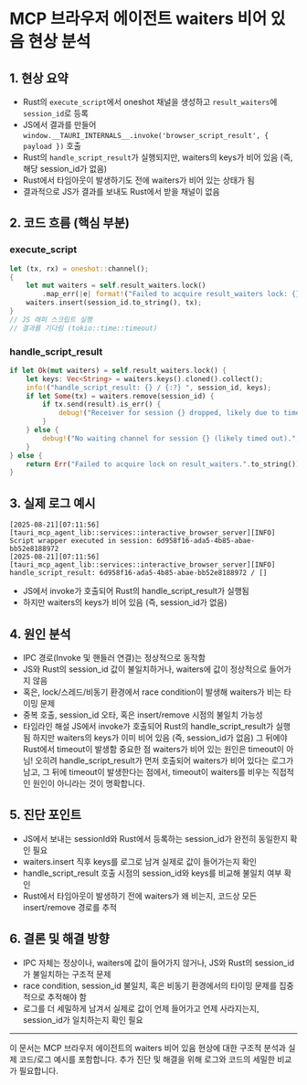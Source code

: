 # MCP 브라우저 에이전트 waiters 비어 있음 현상 분석

## 1. 현상 요약

- Rust의 `execute_script`에서 oneshot 채널을 생성하고 `result_waiters`에 `session_id`로 등록
- JS에서 결과를 만들어 `window.__TAURI_INTERNALS__.invoke('browser_script_result', { payload })` 호출
- Rust의 `handle_script_result`가 실행되지만, waiters의 keys가 비어 있음 (즉, 해당 session_id가 없음)
- Rust에서 타임아웃이 발생하기도 전에 waiters가 비어 있는 상태가 됨
- 결과적으로 JS가 결과를 보내도 Rust에서 받을 채널이 없음

## 2. 코드 흐름 (핵심 부분)

### execute_script
```rust
let (tx, rx) = oneshot::channel();
{
    let mut waiters = self.result_waiters.lock()
        .map_err(|e| format!("Failed to acquire result_waiters lock: {}", e))?;
    waiters.insert(session_id.to_string(), tx);
}
// JS 래퍼 스크립트 실행
// 결과를 기다림 (tokio::time::timeout)
```

### handle_script_result
```rust
if let Ok(mut waiters) = self.result_waiters.lock() {
    let keys: Vec<String> = waiters.keys().cloned().collect();
    info!("handle_script_result: {} / {:?} ", session_id, keys);
    if let Some(tx) = waiters.remove(session_id) {
        if tx.send(result).is_err() {
            debug!("Receiver for session {} dropped, likely due to timeout.", session_id);
        }
    } else {
        debug!("No waiting channel for session {} (likely timed out).", session_id);
    }
} else {
    return Err("Failed to acquire lock on result_waiters.".to_string());
}
```

## 3. 실제 로그 예시

```
[2025-08-21][07:11:56][tauri_mcp_agent_lib::services::interactive_browser_server][INFO] Script wrapper executed in session: 6d958f16-ada5-4b85-abae-bb52e8188972
[2025-08-21][07:11:56][tauri_mcp_agent_lib::services::interactive_browser_server][INFO] handle_script_result: 6d958f16-ada5-4b85-abae-bb52e8188972 / []
```
- JS에서 invoke가 호출되어 Rust의 handle_script_result가 실행됨
- 하지만 waiters의 keys가 비어 있음 (즉, session_id가 없음)

## 4. 원인 분석

- IPC 경로(Invoke 및 핸들러 연결)는 정상적으로 동작함
- JS와 Rust의 session_id 값이 불일치하거나, waiters에 값이 정상적으로 들어가지 않음
- 혹은, lock/스레드/비동기 환경에서 race condition이 발생해 waiters가 비는 타이밍 문제
- 중복 호출, session_id 오타, 혹은 insert/remove 시점의 불일치 가능성
- 타임라인 해설
JS에서 invoke가 호출되어 Rust의 handle_script_result가 실행됨
하지만 waiters의 keys가 이미 비어 있음 (즉, session_id가 없음)
그 뒤에야 Rust에서 timeout이 발생함
중요한 점
waiters가 비어 있는 원인은 timeout이 아님!
오히려 handle_script_result가 먼저 호출되어 waiters가 비어 있다는 로그가 남고, 그 뒤에 timeout이 발생한다는 점에서, timeout이 waiters를 비우는 직접적인 원인이 아니라는 것이 명확합니다.

## 5. 진단 포인트

- JS에서 보내는 sessionId와 Rust에서 등록하는 session_id가 완전히 동일한지 확인 필요
- waiters.insert 직후 keys를 로그로 남겨 실제로 값이 들어가는지 확인
- handle_script_result 호출 시점의 session_id와 keys를 비교해 불일치 여부 확인
- Rust에서 타임아웃이 발생하기 전에 waiters가 왜 비는지, 코드상 모든 insert/remove 경로를 추적

## 6. 결론 및 해결 방향

- IPC 자체는 정상이나, waiters에 값이 들어가지 않거나, JS와 Rust의 session_id가 불일치하는 구조적 문제
- race condition, session_id 불일치, 혹은 비동기 환경에서의 타이밍 문제를 집중적으로 추적해야 함
- 로그를 더 세밀하게 남겨서 실제로 값이 언제 들어가고 언제 사라지는지, session_id가 일치하는지 확인 필요

---

이 문서는 MCP 브라우저 에이전트의 waiters 비어 있음 현상에 대한 구조적 분석과 실제 코드/로그 예시를 포함합니다. 추가 진단 및 해결을 위해 로그와 코드의 세밀한 비교가 필요합니다.
